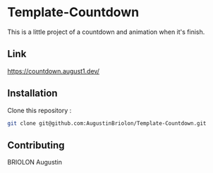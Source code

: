 # Template-Countdown

This is a little project of a countdown and animation when it's finish.

## Link

https://countdown.august1.dev/

## Installation

Clone this repository : 

```bash
git clone git@github.com:AugustinBriolon/Template-Countdown.git
```

## Contributing
BRIOLON Augustin
